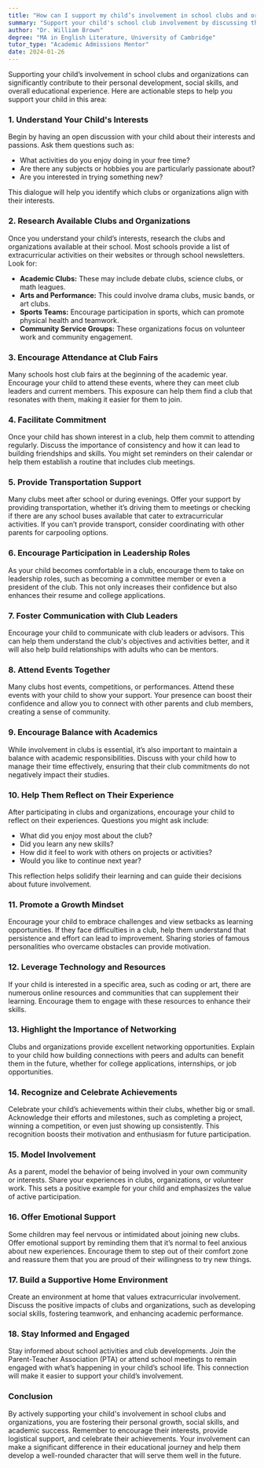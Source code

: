 ```yaml
---
title: "How can I support my child’s involvement in school clubs and organizations?"
summary: "Support your child's school club involvement by discussing their interests, encouraging participation, and attending events to boost their confidence and skills."
author: "Dr. William Brown"
degree: "MA in English Literature, University of Cambridge"
tutor_type: "Academic Admissions Mentor"
date: 2024-01-26
---
```


Supporting your child’s involvement in school clubs and organizations can significantly contribute to their personal development, social skills, and overall educational experience. Here are actionable steps to help you support your child in this area:

### 1. **Understand Your Child's Interests**

Begin by having an open discussion with your child about their interests and passions. Ask them questions such as:

- What activities do you enjoy doing in your free time?
- Are there any subjects or hobbies you are particularly passionate about?
- Are you interested in trying something new?

This dialogue will help you identify which clubs or organizations align with their interests. 

### 2. **Research Available Clubs and Organizations**

Once you understand your child’s interests, research the clubs and organizations available at their school. Most schools provide a list of extracurricular activities on their websites or through school newsletters. Look for:

- **Academic Clubs:** These may include debate clubs, science clubs, or math leagues.
- **Arts and Performance:** This could involve drama clubs, music bands, or art clubs.
- **Sports Teams:** Encourage participation in sports, which can promote physical health and teamwork.
- **Community Service Groups:** These organizations focus on volunteer work and community engagement.

### 3. **Encourage Attendance at Club Fairs**

Many schools host club fairs at the beginning of the academic year. Encourage your child to attend these events, where they can meet club leaders and current members. This exposure can help them find a club that resonates with them, making it easier for them to join.

### 4. **Facilitate Commitment**

Once your child has shown interest in a club, help them commit to attending regularly. Discuss the importance of consistency and how it can lead to building friendships and skills. You might set reminders on their calendar or help them establish a routine that includes club meetings.

### 5. **Provide Transportation Support**

Many clubs meet after school or during evenings. Offer your support by providing transportation, whether it’s driving them to meetings or checking if there are any school buses available that cater to extracurricular activities. If you can’t provide transport, consider coordinating with other parents for carpooling options.

### 6. **Encourage Participation in Leadership Roles**

As your child becomes comfortable in a club, encourage them to take on leadership roles, such as becoming a committee member or even a president of the club. This not only increases their confidence but also enhances their resume and college applications.

### 7. **Foster Communication with Club Leaders**

Encourage your child to communicate with club leaders or advisors. This can help them understand the club's objectives and activities better, and it will also help build relationships with adults who can be mentors.

### 8. **Attend Events Together**

Many clubs host events, competitions, or performances. Attend these events with your child to show your support. Your presence can boost their confidence and allow you to connect with other parents and club members, creating a sense of community.

### 9. **Encourage Balance with Academics**

While involvement in clubs is essential, it’s also important to maintain a balance with academic responsibilities. Discuss with your child how to manage their time effectively, ensuring that their club commitments do not negatively impact their studies.

### 10. **Help Them Reflect on Their Experience**

After participating in clubs and organizations, encourage your child to reflect on their experiences. Questions you might ask include:

- What did you enjoy most about the club?
- Did you learn any new skills?
- How did it feel to work with others on projects or activities?
- Would you like to continue next year?

This reflection helps solidify their learning and can guide their decisions about future involvement.

### 11. **Promote a Growth Mindset**

Encourage your child to embrace challenges and view setbacks as learning opportunities. If they face difficulties in a club, help them understand that persistence and effort can lead to improvement. Sharing stories of famous personalities who overcame obstacles can provide motivation.

### 12. **Leverage Technology and Resources**

If your child is interested in a specific area, such as coding or art, there are numerous online resources and communities that can supplement their learning. Encourage them to engage with these resources to enhance their skills.

### 13. **Highlight the Importance of Networking**

Clubs and organizations provide excellent networking opportunities. Explain to your child how building connections with peers and adults can benefit them in the future, whether for college applications, internships, or job opportunities.

### 14. **Recognize and Celebrate Achievements**

Celebrate your child’s achievements within their clubs, whether big or small. Acknowledge their efforts and milestones, such as completing a project, winning a competition, or even just showing up consistently. This recognition boosts their motivation and enthusiasm for future participation.

### 15. **Model Involvement**

As a parent, model the behavior of being involved in your own community or interests. Share your experiences in clubs, organizations, or volunteer work. This sets a positive example for your child and emphasizes the value of active participation.

### 16. **Offer Emotional Support**

Some children may feel nervous or intimidated about joining new clubs. Offer emotional support by reminding them that it’s normal to feel anxious about new experiences. Encourage them to step out of their comfort zone and reassure them that you are proud of their willingness to try new things.

### 17. **Build a Supportive Home Environment**

Create an environment at home that values extracurricular involvement. Discuss the positive impacts of clubs and organizations, such as developing social skills, fostering teamwork, and enhancing academic performance.

### 18. **Stay Informed and Engaged**

Stay informed about school activities and club developments. Join the Parent-Teacher Association (PTA) or attend school meetings to remain engaged with what’s happening in your child’s school life. This connection will make it easier to support your child’s involvement.

### Conclusion

By actively supporting your child's involvement in school clubs and organizations, you are fostering their personal growth, social skills, and academic success. Remember to encourage their interests, provide logistical support, and celebrate their achievements. Your involvement can make a significant difference in their educational journey and help them develop a well-rounded character that will serve them well in the future.
    